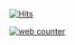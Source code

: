 [![Hits](https://hits.seeyoufarm.com/api/count/incr/badge.svg?url=https%3A%2F%2Faksrajvanshi.github.io%2Fmy-portfolio%2F&count_bg=%23FF8101&title_bg=%23767676&icon=&icon_color=%23E7E7E7&title=portfolio+hits&edge_flat=false)](https://hits.seeyoufarm.com)

<!-- hitwebcounter Code START -->
<a href="https://www.hitwebcounter.com" target="_blank">
<img src="https://hitwebcounter.com/counter/counter.php?page=7815734&style=0001&nbdigits=5&type=page&initCount=0" title="Free Counter" Alt="web counter"   border="0" /></a>                  
